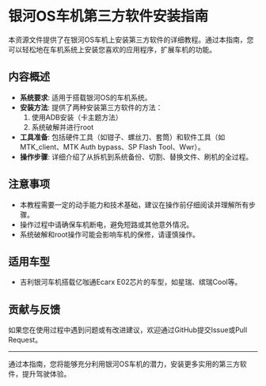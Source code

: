 # 银河OS车机第三方软件安装指南

本资源文件提供了在银河OS车机上安装第三方软件的详细教程。通过本指南，您可以轻松地在车机系统上安装您喜欢的应用程序，扩展车机的功能。

## 内容概述

- **系统要求**: 适用于搭载银河OS的车机系统。
- **安装方法**: 提供了两种安装第三方软件的方法：
  1. 使用ADB安装（卡主题方法）
  2. 系统破解并进行root
- **工具准备**: 包括硬件工具（如钳子、螺丝刀、套筒）和软件工具（如MTK_client、MTK Auth bypass、SP Flash Tool、Wwr）。
- **操作步骤**: 详细介绍了从拆机到系统备份、切割、替换文件、刷机的全过程。

## 注意事项

- 本教程需要一定的动手能力和技术基础，建议在操作前仔细阅读并理解所有步骤。
- 操作过程中请确保车机断电，避免短路或其他意外情况。
- 系统破解和root操作可能会影响车机的保修，请谨慎操作。

## 适用车型

- 吉利银河车机搭载亿咖通Ecarx E02芯片的车型，如星瑞、缤瑞Cool等。

## 贡献与反馈

如果您在使用过程中遇到问题或有改进建议，欢迎通过GitHub提交Issue或Pull Request。

---

通过本指南，您将能够充分利用银河OS车机的潜力，安装更多实用的第三方软件，提升驾驶体验。